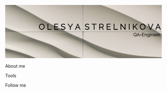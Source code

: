 ![Header](https://github.com/Scapus/Scapus/blob/main/assets/%D0%B4%D0%B8%D0%B7%D0%B0%D0%B9%D0%BD%20%D0%B1%D0%B5%D0%B7%20%D0%BD%D0%B0%D0%B7%D0%B2%D0%B0%D0%BD%D0%B8%D1%8F%20(1)%C2%A0%E2%80%94%20%D0%BA%D0%BE%D0%BF%D0%B8%D1%8F.jpg)

About me

Tools

Follow me

